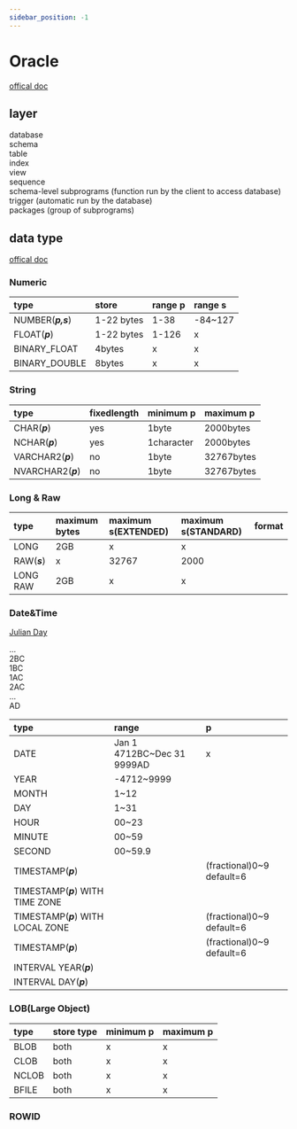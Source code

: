 ```yaml
---
sidebar_position: -1
---
```


# Oracle
[offical doc](https://docs.oracle.com/en/database/oracle/oracle-database/index.html)
## layer
<div style={{border:"1px solid black",padding:"0 5px",backgroundColor:"#999999"}}>
	database
	<div style={{border:"1px solid black",padding:"0 5px",backgroundColor:"#BBBBBB"}}>
		schema
		<div style={{border:"1px solid black",padding:"0 5px",backgroundColor:"#DDDDDD"}}>
			table
		</div>
		<div style={{border:"1px solid black",padding:"0 5px",backgroundColor:"#DDDDDD"}}>
			index
		</div>
		<div style={{border:"1px solid black",padding:"0 5px",backgroundColor:"#DDDDDD"}}>
			view
		</div>
		<div style={{border:"1px solid black",padding:"0 5px",backgroundColor:"#DDDDDD"}}>
			sequence
		</div>
		<div style={{border:"1px solid black",padding:"0 5px",backgroundColor:"#DDDDDD"}}>
			schema-level subprograms (function run by the client to access database)
			<div style={{border:"1px solid black",padding:"0 5px",backgroundColor:"#FFFFFF"}}>
				trigger (automatic run by the database)
			</div>
		</div>
		<div style={{border:"1px solid black",padding:"0 5px",backgroundColor:"#DDDDDD"}}>
			packages (group of subprograms)
		</div>
	</div>
</div>

## data type
[offical doc](https://docs.oracle.com/en/database/oracle/oracle-database/21/sqlrf/Data-Types.html )
### Numeric
|type				      |store          |range p |range s
|:--              |:--            |:--     |:-- 
|NUMBER(*__p,s__*)|1-22 bytes     |1-38    |-84~127	  
|FLOAT(*__p__*)   |1-22 bytes     |1-126   |x
|BINARY_FLOAT     |4bytes         |x       |x
|BINARY_DOUBLE    |8bytes         |x       |x

### String
|type				       |fixedlength|minimum p |maximum p
|:--               |:--        |:--       |:--      
|CHAR(*__p__*)     |yes        |1byte     |2000bytes
|NCHAR(*__p__*)    |yes        |1character|2000bytes
|VARCHAR2(*__p__*) |no         |1byte     |32767bytes
|NVARCHAR2(*__p__*)|no         |1byte     |32767bytes

### Long & Raw
|type		     |maximum bytes  |maximum s(EXTENDED)|maximum s(STANDARD)|format
|:--         |:--            |:--               |:--                 |:--
|LONG        |2GB            |x                 |x                   |
|RAW(*__s__*)|x              |32767             |2000                |
|LONG RAW    |2GB            |x                 |x                   |

### Date&Time
[Julian Day](https://calendars.wikia.org/wiki/Julian_day)

<div id="scope-number-line">
	<div id="timeline" style={{height:"15px",borderBottom:"1px solid black",display:"flex"}}>
		<div style={{height:"15px",width:"25%",borderLeft:"1px solid black"}}></div>
		<div style={{height:"15px",width:"25%",borderLeft:"1px solid black"}}></div>
		<div style={{height:"15px",width:"25%",borderLeft:"1px solid black"}}></div>
		<div style={{height:"15px",width:"25%",borderLeft:"1px solid black"}}></div>
		<div style={{height:"15px",width:"25%",borderLeft:"1px solid black"}}></div>
		<div style={{height:"15px",width:"25%",borderLeft:"1px solid black",borderRight:"1px solid black"}}></div>
	</div>
	<div id="label" style={{height:"15px",display:"flex",fontSize:"5px"}}>
		<div style={{height:"15px",width:"12.5%"}}>...</div>
		<div style={{height:"15px",width:"25%",textAlign:"center"}}>2BC</div>
		<div style={{height:"15px",width:"25%",textAlign:"center"}}>1BC</div>
		<div style={{height:"15px",width:"25%",textAlign:"center"}}>1AC</div>
		<div style={{height:"15px",width:"25%",textAlign:"center"}}>2AC</div>
		<div style={{height:"15px",width:"25%",textAlign:"center"}}>...</div>
		<div style={{height:"15px",width:"12.5%",textAlign:"right"}}>AD</div>
	</div>
</div>

|type			             |range                     |p
|:--                   |:--                       |:--
|DATE                  |Jan 1 4712BC~Dec 31 9999AD|x
|YEAR                  |-4712~9999                |
|MONTH                 |1~12                      |
|DAY                   |1~31                      |
|HOUR                  |00~23                     |
|MINUTE                |00~59                     |
|SECOND                |00~59.9                   |
|TIMESTAMP(*__p__*)    |                          |(fractional)0~9 default=6
|TIMESTAMP(*__p__*) WITH TIME ZONE |	
|TIMESTAMP(*__p__*) WITH LOCAL ZONE|                          |(fractional)0~9 default=6
|TIMESTAMP(*__p__*)    |                          |(fractional)0~9 default=6
|INTERVAL YEAR(*__p__*)|       |
|INTERVAL DAY(*__p__*) |       |

### LOB(Large Object)
|type |store type|minimum p |maximum p
|:--  |:--       |:--       |:--
|BLOB |both      |x         |x
|CLOB |both      |x         |x
|NCLOB|both      |x         |x
|BFILE|both      |x         |x

### ROWID